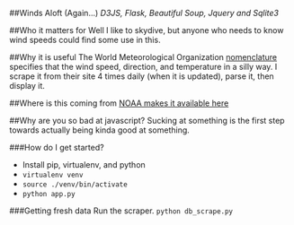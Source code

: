 ##Winds Aloft (Again...)
*D3JS, Flask, Beautiful Soup, Jquery and Sqlite3*

##Who it matters for
Well I like to skydive, but anyone who needs to know wind speeds could find some use in this.

##Why it is useful
The World Meteorological Organization [nomenclature](http://en.wikipedia.org/wiki/Winds_aloft#Example) specifies that the wind speed, direction, and temperature in a silly way.
I scrape it from their site 4 times daily (when it is updated), parse it, then display it.

##Where is this coming from
[NOAA makes it available here](http://aviationweather.gov/products/nws/winds/?area=chicago&fint=06)

##Why are you so bad at javascript?
Sucking at something is the first step towards actually being kinda good at something.

###How do I get started?
- Install pip, virtualenv, and python
- `virtualenv venv`
- `source ./venv/bin/activate`
- `python app.py`

###Getting fresh data
Run the scraper.
`python db_scrape.py`
